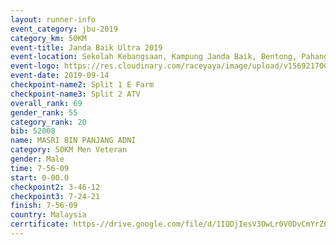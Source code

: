 ```yaml
---
layout: runner-info 
event_category: jbu-2019 
category_km: 50KM 
event-title: Janda Baik Ultra 2019
event-location: Sekolah Kebangsaan, Kampung Janda Baik, Bentong, Pahang, Malaysia 
event-logo: https://res.cloudinary.com/raceyaya/image/upload/v1569217009/logo/janda-baik_vch1pc.jpg 
event-date: 2019-09-14 
checkpoint-name2: Split 1 E Farm 
checkpoint-name3: Split 2 ATV 
overall_rank: 69
gender_rank: 55
category_rank: 20
bib: 52008
name: MASRI BIN PANJANG ADNI
category: 50KM Men Veteran
gender: Male
time: 7-56-09
start: 0-00.0
checkpoint2: 3-46-12
checkpoint3: 7-24-21
finish: 7-56-09
country: Malaysia
cerrtificate: https-//drive.google.com/file/d/1IQDjIesV3OwLr0V0DvCmYrZ6d9bZcHnx/view?usp=sharing
---
```

